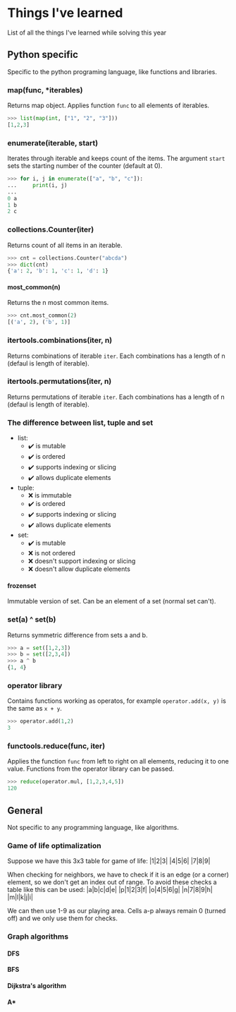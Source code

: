 # Things I've learned
List of all the things I've learned while solving this year
## Python specific
Specific to the python programing language, like functions and libraries.
### map(func, *iterables)
Returns map object. Applies function `func` to all elements of iterables.
```python
>>> list(map(int, ["1", "2", "3"]))
[1,2,3]
```

### enumerate(iterable, start)
Iterates through iterable and keeps count of the items. The argument `start` sets the starting number of the counter (default at 0).
```python
>>> for i, j in enumerate(["a", "b", "c"]):
...     print(i, j)
... 
0 a
1 b
2 c
```

### collections.Counter(iter)
Returns count of all items in an iterable.
```python
>>> cnt = collections.Counter("abcda")
>>> dict(cnt)
{'a': 2, 'b': 1, 'c': 1, 'd': 1}
```
#### most_common(n)
Returns the n most common items.
```python
>>> cnt.most_common(2)
[('a', 2), ('b', 1)]
```

### itertools.combinations(iter, n)
Returns combinations of iterable `iter`. Each combinations has a length of n (defaul is length of iterable).

### itertools.permutations(iter, n)
Returns permutations of iterable `iter`. Each combinations has a length of n (defaul is length of iterable).

### The difference between list, tuple and set
 - list:
   - ✔️ is mutable 
   - ✔️ is ordered
   - ✔️ supports indexing or slicing
   - ✔️ allows duplicate elements
 - tuple:
   - ❌ is immutable
   - ✔️ is ordered
   - ✔️ supports indexing or slicing
   - ✔️ allows duplicate elements
 - set:
   - ✔️ is mutable
   - ❌ is not ordered
   - ❌ doesn't support indexing or slicing
   - ❌ doesn't allow duplicate elements
#### frozenset
Immutable version of set. Can be an element of a set (normal set can't).

### set(a) ^ set(b)
Returns symmetric difference from sets a and b.
```python
>>> a = set([1,2,3])
>>> b = set([2,3,4])
>>> a ^ b
{1, 4}
```

### operator library 
Contains functions working as operatos, for example `operator.add(x, y)` is the same as `x + y`.
```python
>>> operator.add(1,2)
3
```

### functools.reduce(func, iter)
Applies the function `func` from left to right on all elements, reducing it to one value. Functions from the operator library can be passed. 
```python
>>> reduce(operator.mul, [1,2,3,4,5])
120
```

## General
Not specific to any programming language, like algorithms.
### Game of life optimalization
Suppose we have this 3x3 table for game of life:
|1|2|3|
|4|5|6|
|7|8|9|

When checking for neighbors, we have to check if it is an edge (or a corner) element, so we don't get an index out of range.
To avoid these checks a table like this can be used:
|a|b|c|d|e|
|p|1|2|3|f|
|o|4|5|6|g|
|n|7|8|9|h|
|m|l|k|j|i|

We can then use 1-9 as our playing area. Cells a-p always remain 0 (turned off) and we only use them for checks.

### Graph algorithms
#### DFS
#### BFS
#### Dijkstra's algorithm
#### A*

